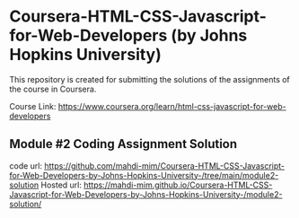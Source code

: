 # Coursera-HTML-CSS-Javascript-for-Web-Developers (by Johns Hopkins University)
This repository is created for submitting the solutions of the assignments of the course in Coursera.

Course Link: https://www.coursera.org/learn/html-css-javascript-for-web-developers

## Module #2 Coding Assignment Solution
   code url: https://github.com/mahdi-mim/Coursera-HTML-CSS-Javascript-for-Web-Developers-by-Johns-Hopkins-University-/tree/main/module2-solution
   Hosted url: https://mahdi-mim.github.io/Coursera-HTML-CSS-Javascript-for-Web-Developers-by-Johns-Hopkins-University-/module2-solution/
